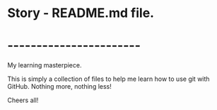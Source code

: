 # Story - README.md file.
# -----------------------

My learning masterpiece.

This is simply a collection of files to help me learn how to use git with GitHub. Nothing more, nothing less!

Cheers all!
